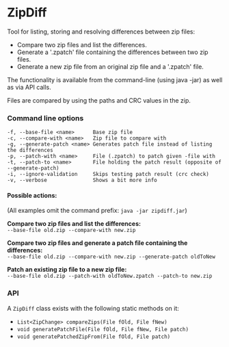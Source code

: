 # ZipDiff

Tool for listing, storing and resolving differences between zip files:

- Compare two zip files and list the differences.
- Generate a '.zpatch' file containing the differences between two zip files.
- Generate a new zip file from an original zip file and a '.zpatch' file.

The functionality is available from the command-line (using java -jar) as well as via API calls.

Files are compared by using the paths and CRC values in the zip.


### Command line options

```
-f, --base-file <name>      Base zip file
-c, --compare-with <name>   Zip file to compare with
-g, --generate-patch <name> Generates patch file instead of listing the differences
-p, --patch-with <name>     File (.zpatch) to patch given -file with
-t, --patch-to <name>       File holding the patch result (opposite of --generate-patch)
-i, --ignore-validation     Skips testing patch result (crc check)
-v, --verbose               Shows a bit more info
```

#### Possible actions:

(All examples omit the command prefix: ```java -jar zipdiff.jar```)

__Compare two zip files and list the differences:__  
  ```--base-file old.zip --compare-with new.zip```

__Compare two zip files and generate a patch file containing the differences:__  
  ```--base-file old.zip --compare-with new.zip --generate-patch oldToNew```

__Patch an existing zip file to a new zip file:__  
  ```--base-file old.zip --patch-with oldToNew.zpatch --patch-to new.zip```

### API

A ```ZipDiff``` class exists with the following static methods on it:

- ```List<ZipChange> compareZips(File fOld, File fNew)```
- ```void generatePatchFile(File fOld, File fNew, File patch)```
- ```void generatePatchedZipFrom(File fOld, File patch)```
